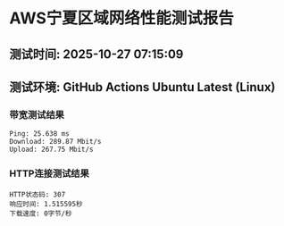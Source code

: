 # AWS宁夏区域网络性能测试报告
## 测试时间: 2025-10-27 07:15:09
## 测试环境: GitHub Actions Ubuntu Latest (Linux)

### 带宽测试结果
```
Ping: 25.638 ms
Download: 289.87 Mbit/s
Upload: 267.75 Mbit/s
```

### HTTP连接测试结果
```
HTTP状态码: 307
响应时间: 1.515595秒
下载速度: 0字节/秒
```

